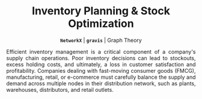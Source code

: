 <div align = "center">

# Inventory Planning & Stock Optimization

**`NetworkX`** | **`gravis`** | Graph Theory

</div>

<div align = "justify">

Efficient inventory management is a critical component of a company's supply chain operations. Poor inventory decisions can
lead to stockouts, excess holding costs, and ultimately, a loss in customer satisfaction and profitability. Companies dealing
with fast-moving consumer goods (FMCG), manufacturing, retail, or e-commerce must carefully balance the supply and demand across
multiple nodes in their distribution network, such as plants, warehouses, distributors, and retail outlets.

</div>
